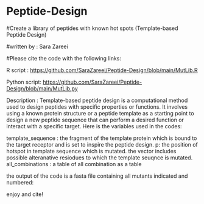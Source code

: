 # Peptide-Design


#Create a library of peptides with known hot spots (Template-based Peptide Design)

#written by : Sara Zareei		

#Please cite the code with the following links: 

R script : https://github.com/SaraZareei/Peptide-Design/blob/main/MutLib.R 	

Python script: https://github.com/SaraZareei/Peptide-Design/blob/main/MutLib.py                                                                                                                  

Description :
Template-based peptide design is a computational method used to design peptides with specific properties or functions. 
It involves using a known protein structure or a peptide template as a starting point to design a new peptide sequence that can perform a desired function or interact with a specific target.
Here is the variables used in the codes: 

 template_sequence : the fragment of the template protein which is bound to the target receptor and is set to inspire the peptide design. 
 p: the position of hotspot in template sequence which is mutated. the vector includes possible alteranative resiodues to which the template seuqnce is mutated. 
 all_combinations : a table of all combination as a table 


the output of the code is a fasta file containing all mutants indicated and numbered:


enjoy and cite!

